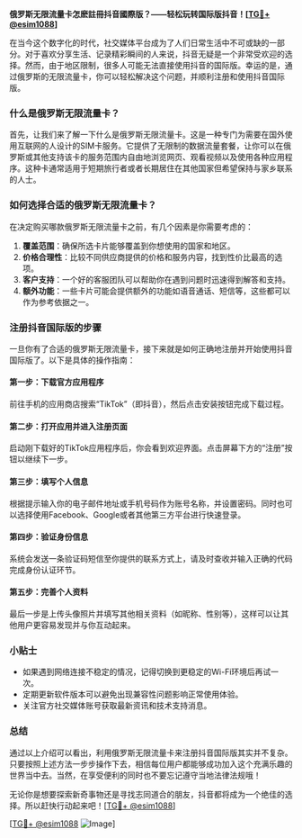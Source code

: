 **俄罗斯无限流量卡怎麽註冊抖音國際版？——轻松玩转国际版抖音！[[TG💪+ @esim1088](https://t.me/s/esim1088)]**

在当今这个数字化的时代，社交媒体平台成为了人们日常生活中不可或缺的一部分。对于喜欢分享生活、记录精彩瞬间的人来说，抖音无疑是一个非常受欢迎的选择。然而，由于地区限制，很多人可能无法直接使用抖音的国际版。幸运的是，通过俄罗斯的无限流量卡，你可以轻松解决这个问题，并顺利注册和使用抖音国际版。

### 什么是俄罗斯无限流量卡？

首先，让我们来了解一下什么是俄罗斯无限流量卡。这是一种专门为需要在国外使用互联网的人设计的SIM卡服务。它提供了无限制的数据流量套餐，让你可以在俄罗斯或其他支持该卡的服务范围内自由地浏览网页、观看视频以及使用各种应用程序。这种卡通常适用于短期旅行者或者长期居住在其他国家但希望保持与家乡联系的人士。

### 如何选择合适的俄罗斯无限流量卡？

在决定购买哪款俄罗斯无限流量卡之前，有几个因素是你需要考虑的：

1. **覆盖范围**：确保所选卡片能够覆盖到你想使用的国家和地区。
2. **价格合理性**：比较不同供应商提供的价格和服务内容，找到性价比最高的选项。
3. **客户支持**：一个好的客服团队可以帮助你在遇到问题时迅速得到解答和支持。
4. **额外功能**：一些卡片可能会提供额外的功能如语音通话、短信等，这些都可以作为参考依据之一。

### 注册抖音国际版的步骤

一旦你有了合适的俄罗斯无限流量卡，接下来就是如何正确地注册并开始使用抖音国际版了。以下是具体的操作指南：

#### 第一步：下载官方应用程序
前往手机的应用商店搜索“TikTok”（即抖音），然后点击安装按钮完成下载过程。

#### 第二步：打开应用并进入注册页面
启动刚下载好的TikTok应用程序后，你会看到欢迎界面。点击屏幕下方的“注册”按钮以继续下一步。

#### 第三步：填写个人信息
根据提示输入你的电子邮件地址或手机号码作为账号名称，并设置密码。同时也可以选择使用Facebook、Google或者其他第三方平台进行快速登录。

#### 第四步：验证身份信息
系统会发送一条验证码短信至你提供的联系方式上，请及时查收并输入正确的代码完成身份认证环节。

#### 第五步：完善个人资料
最后一步是上传头像照片并填写其他相关资料（如昵称、性别等），这样可以让其他用户更容易发现并与你互动起来。

### 小贴士
- 如果遇到网络连接不稳定的情况，记得切换到更稳定的Wi-Fi环境后再试一次。
- 定期更新软件版本可以避免出现兼容性问题影响正常使用体验。
- 关注官方社交媒体账号获取最新资讯和技术支持消息。

### 总结

通过以上介绍可以看出，利用俄罗斯无限流量卡来注册抖音国际版其实并不复杂。只要按照上述方法一步步操作下去，相信每位用户都能够成功加入这个充满乐趣的世界当中去。当然，在享受便利的同时也不要忘记遵守当地法律法规哦！

无论你是想要探索新奇事物还是寻找志同道合的朋友，抖音都将成为一个绝佳的选择。所以赶快行动起来吧！[[TG💪+ @esim1088](https://t.me/s/esim1088)]

[[TG💪+ @esim1088](https://t.me/s/esim1088) ![Image](https://i.postimg.cc/4NQfJmqS/Snipaste-2025-05-13-00-14-12.png)]